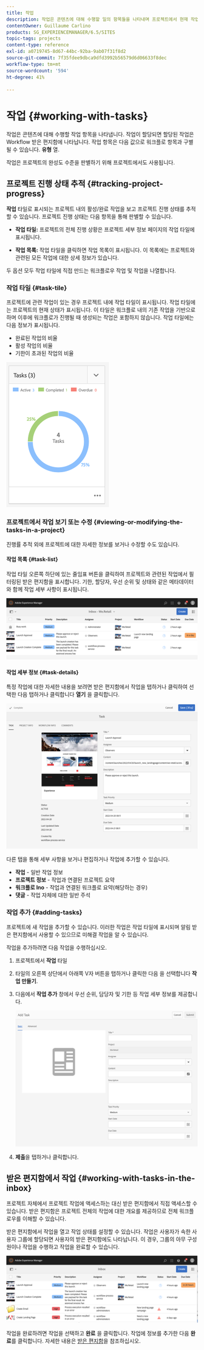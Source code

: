 ```yaml
---
title: 작업
description: 작업은 콘텐츠에 대해 수행할 일의 항목들을 나타내며 프로젝트에서 현재 작업의 완료 수준을 판별하는 데 사용됩니다
contentOwner: Guillaume Carlino
products: SG_EXPERIENCEMANAGER/6.5/SITES
topic-tags: projects
content-type: reference
exl-id: a0719745-8d67-44bc-92ba-9ab07f31f8d2
source-git-commit: 7f35fdee9dbca9dfd3992b56579d6d06633f8dec
workflow-type: tm+mt
source-wordcount: '594'
ht-degree: 41%

---
```



# 작업 {#working-with-tasks}

작업은 콘텐츠에 대해 수행할 작업 항목을 나타냅니다. 작업이 할당되면 할당된 작업은 Workflow 받은 편지함에 나타납니다. 작업 항목은 다음 값으로 워크플로 항목과 구별될 수 있습니다. **유형** 열.

작업은 프로젝트의 완성도 수준을 판별하기 위해 프로젝트에서도 사용됩니다.

## 프로젝트 진행 상태 추적 {#tracking-project-progress}

**작업** 타일로 표시되는 프로젝트 내의 활성/완료 작업을 보고 프로젝트 진행 상태를 추적할 수 있습니다. 프로젝트 진행 상태는 다음 항목을 통해 판별할 수 있습니다.

* **작업 타일:** 프로젝트의 전체 진행 상황은 프로젝트 세부 정보 페이지의 작업 타일에 표시됩니다.

* **작업 목록:** 작업 타일을 클릭하면 작업 목록이 표시됩니다. 이 목록에는 프로젝트와 관련된 모든 작업에 대한 상세 정보가 있습니다.

두 옵션 모두 작업 타일에 직접 만드는 워크플로우 작업 및 작업을 나열합니다.

### 작업 타일 {#task-tile}

프로젝트에 관련 작업이 있는 경우 프로젝트 내에 작업 타일이 표시됩니다. 작업 타일에는 프로젝트의 현재 상태가 표시됩니다. 이 타일은 워크플로 내의 기존 작업을 기반으로 하며 이후에 워크플로가 진행될 때 생성되는 작업은 포함하지 않습니다. 작업 타일에는 다음 정보가 표시됩니다.

* 완료된 작업의 비율
* 활성 작업의 비율
* 기한이 초과된 작업의 비율

![작업 타일](assets/project-tile-tasks.png)

### 프로젝트에서 작업 보기 또는 수정 {#viewing-or-modifying-the-tasks-in-a-project}

진행률 추적 외에 프로젝트에 대한 자세한 정보를 보거나 수정할 수도 있습니다.

#### 작업 목록 {#task-list}

작업 타일 오른쪽 하단에 있는 줄임표 버튼을 클릭하여 프로젝트와 관련된 작업에서 필터링된 받은 편지함을 표시합니다. 기한, 할당자, 우선 순위 및 상태와 같은 메타데이터와 함께 작업 세부 사항이 표시됩니다.

![프로젝트 작업 받은 편지함](assets/project-tasks.png)

#### 작업 세부 정보 {#task-details}

특정 작업에 대한 자세한 내용을 보려면 받은 편지함에서 작업을 탭하거나 클릭하여 선택한 다음 탭하거나 클릭합니다 **열기** 을 클릭합니다.

![작업 세부 정보](assets/project-task-detail.png)

다른 탭을 통해 세부 사항을 보거나 편집하거나 작업에 추가할 수 있습니다.

* **작업** - 일반 작업 정보
* **프로젝트 정보** - 작업과 연결된 프로젝트 요약
* **워크플로 Ino** - 작업과 연결된 워크플로 요약(해당하는 경우)
* **댓글** - 작업 자체에 대한 일반 주석

### 작업 추가 {#adding-tasks}

프로젝트에 새 작업을 추가할 수 있습니다. 이러한 작업은 작업 타일에 표시되며 알림 받은 편지함에서 사용할 수 있으므로 미해결 작업을 알 수 있습니다.

작업을 추가하려면 다음 작업을 수행하십시오.

1. 프로젝트에서 **작업** 타일
1. 타일의 오른쪽 상단에서 아래쪽 V자 버튼을 탭하거나 클릭한 다음 을 선택합니다 **작업 만들기**.
1. 다음에서 **작업 추가** 창에서 우선 순위, 담당자 및 기한 등 작업 세부 정보를 제공합니다.

   ![작업 추가](assets/project-add-task.png)

1. **제출**&#x200B;을 탭하거나 클릭합니다.

## 받은 편지함에서 작업 {#working-with-tasks-in-the-inbox}

프로젝트 자체에서 프로젝트 작업에 액세스하는 대신 받은 편지함에서 직접 액세스할 수 있습니다. 받은 편지함은 프로젝트 전체의 작업에 대한 개요를 제공하므로 전체 워크플로우를 이해할 수 있습니다.

받은 편지함에서 작업을 열고 작업 상태를 설정할 수 있습니다. 작업은 사용자가 속한 사용자 그룹에 할당되면 사용자의 받은 편지함에도 나타납니다. 이 경우, 그룹의 아무 구성원이나 작업을 수행하고 작업을 완료할 수 있습니다.

![받은 편지함](assets/project-inbox.png)

작업을 완료하려면 작업을 선택하고 **완료** 을 클릭합니다. 작업에 정보를 추가한 다음 **완료**&#x200B;를 클릭합니다. 자세한 내용은 [받은 편지함](/help/sites-authoring/inbox.md)을 참조하십시오.
